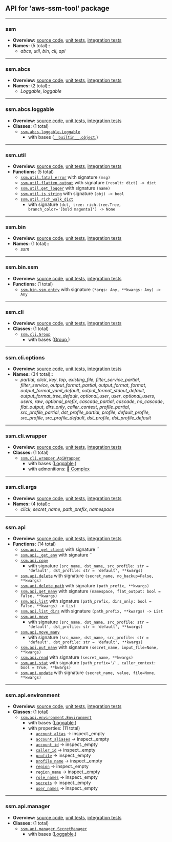 ## API for 'aws-ssm-tool' package

---------------------------------------------------------------------------------------------------------------------------------------------------------------
### ssm
* **Overview:**  [source code](/src/ssm/__init__.py), [unit tests](/tests/units/), [integration tests](/tests/integrations/)
* **Names:** (5 total)::
  *  *abcs*, *util*, *bin*, *cli*, *api*
-------------------------------------------------------------------------------
### ssm.abcs
* **Overview:**  [source code](/src/ssm/abcs/__init__.py), [unit tests](/tests/units/), [integration tests](/tests/integrations/)
* **Names:** (2 total)::
  *  *Loggable*, *loggable*
-------------------------------------------------------------------------------
### ssm.abcs.loggable
* **Overview:**  [source code](/src/ssm/abcs/loggable.py), [unit tests](/tests/units/), [integration tests](/tests/integrations/)
* **Classes:** (1 total)
  * [`ssm.abcs.loggable.Loggable`](/src/ssm/abcs/loggable.py#L8-L19)
    * with bases ([`__builtin__.object`](https://docs.python.org/3/library/functions.html#object),)
-------------------------------------------------------------------------------
### ssm.util
* **Overview:**  [source code](/src/ssm/util/__init__.py), [unit tests](/tests/units/), [integration tests](/tests/integrations/)
* **Functions:** (5 total)
  * [`ssm.util.fatal_error`](/src/ssm/util/__init__.py#L50-L53) with signature `(msg)`
  * [`ssm.util.flatten_output`](/src/ssm/util/__init__.py#L41-L47) with signature `(result: dict) -> dict`
  * [`ssm.util.get_logger`](/src/ssm/util/__init__.py#L56-L95) with signature `(name)`
  * [`ssm.util.is_string`](/src/ssm/util/__init__.py#L36-L38) with signature `(obj) -> bool`
  * [`ssm.util.rich_walk_dict`](/src/ssm/util/__init__.py#L21-L33)
    * with signature `(dct, tree: rich.tree.Tree, branch_color='[bold magenta]') -> None`
-------------------------------------------------------------------------------
### ssm.bin
* **Overview:**  [source code](/src/ssm/bin/__init__.py), [unit tests](/tests/units/), [integration tests](/tests/integrations/)
* **Names:** (1 total)::
  *  *ssm*
-------------------------------------------------------------------------------
### ssm.bin.ssm
* **Overview:**  [source code](/src/ssm/bin/ssm.py), [unit tests](/tests/units/), [integration tests](/tests/integrations/)
* **Functions:** (1 total)
  * [`ssm.bin.ssm.entry`](/src/ssm/bin/ssm.py#L17-L22) with signature `(*args: Any, **kwargs: Any) -> Any`
-------------------------------------------------------------------------------
### ssm.cli
* **Overview:**  [source code](/src/ssm/cli/__init__.py), [unit tests](/tests/units/), [integration tests](/tests/integrations/)
* **Classes:** (1 total)
  * [`ssm.cli.Group`](/src/ssm/cli/__init__.py#L13-L55)
    * with bases ([Group](#clickcore),)
-------------------------------------------------------------------------------
### ssm.cli.options
* **Overview:**  [source code](/src/ssm/cli/options.py), [unit tests](/tests/units/), [integration tests](/tests/integrations/)
* **Names:** (34 total)::
  *  *partial*, *click*, *key*, *top*, *existing_file*, *filter_service_partial*, *filter_service*, *output_format_partial*, *output_format*, *format*, *output_format_yaml_default*, *output_format_stdout_default*, *output_format_tree_default*, *optional_user*, *user*, *optional_users*, *users*, *raw*, *optional_prefix*, *cascade_partial*, *cascade*, *no_cascade*, *flat_output*, *dirs_only*, *caller_context*, *profile_partial*, *src_profile_partial*, *dst_profile_partial*, *profile*, *default_profile*, *src_profile*, *src_profile_default*, *dst_profile*, *dst_profile_default*
-------------------------------------------------------------------------------
### ssm.cli.wrapper
* **Overview:**  [source code](/src/ssm/cli/wrapper.py), [unit tests](/tests/units/), [integration tests](/tests/integrations/)
* **Classes:** (1 total)
  * [`ssm.cli.wrapper.ApiWrapper`](/src/ssm/cli/wrapper.py#L16-L138)
    * with bases ([Loggable](#ssmabcsloggable),)
    * with admonitions:  [🐉 Complex](/src/ssm/cli/wrapper.py#L54 "score 16 / 7") 
-------------------------------------------------------------------------------
### ssm.cli.args
* **Overview:**  [source code](/src/ssm/cli/args.py), [unit tests](/tests/units/), [integration tests](/tests/integrations/)
* **Names:** (4 total)::
  *  *click*, *secret_name*, *path_prefix*, *namespace*
-------------------------------------------------------------------------------
### ssm.api
* **Overview:**  [source code](/src/ssm/api/__init__.py), [unit tests](/tests/units/), [integration tests](/tests/integrations/)
* **Functions:** (14 total)
  * [`ssm.api._get_client`](/src/ssm/api/__init__.py#L25-L30) with signature ``
  * [`ssm.api._get_env`](/src/ssm/api/__init__.py#L17-L22) with signature ``
  * [`ssm.api.copy`](/src/ssm/api/__init__.py#L191-L213)
    * with signature `(src_name, dst_name, src_profile: str = 'default', dst_profile: str = 'default', **kwargs)`
  * [`ssm.api.delete`](/src/ssm/api/__init__.py#L118-L139) with signature `(secret_name, no_backup=False, **kwargs)`
  * [`ssm.api.delete_path`](/src/ssm/api/__init__.py#L233-L235) with signature `(path_prefix, **kwargs)`
  * [`ssm.api.get_many`](/src/ssm/api/__init__.py#L107-L115) with signature `(namespace, flat_output: bool = False, **kwargs)`
  * [`ssm.api.list`](/src/ssm/api/__init__.py#L91-L104) with signature `(path_prefix, dirs_only: bool = False, **kwargs) -> List`
  * [`ssm.api.list_dirs`](/src/ssm/api/__init__.py#L82-L88) with signature `(path_prefix, **kwargs) -> List`
  * [`ssm.api.move`](/src/ssm/api/__init__.py#L142-L158)
    * with signature `(src_name, dst_name, src_profile: str = 'default', dst_profile: str = 'default', **kwargs)`
  * [`ssm.api.move_many`](/src/ssm/api/__init__.py#L161-L188)
    * with signature `(src_name, dst_name, src_profile: str = 'default', dst_profile: str = 'default', **kwargs)`
  * [`ssm.api.put_many`](/src/ssm/api/__init__.py#L238-L242) with signature `(secret_name, input_file=None, **kwargs)`
  * [`ssm.api.read`](/src/ssm/api/__init__.py#L33-L43) with signature `(secret_name, **kwargs)`
  * [`ssm.api.stat`](/src/ssm/api/__init__.py#L46-L76) with signature `(path_prefix='/', caller_context: bool = True, **kwargs)`
  * [`ssm.api.update`](/src/ssm/api/__init__.py#L216-L230) with signature `(secret_name, value, file=None, **kwargs)`
-------------------------------------------------------------------------------
### ssm.api.environment
* **Overview:**  [source code](/src/ssm/api/environment.py), [unit tests](/tests/units/), [integration tests](/tests/integrations/)
* **Classes:** (1 total)
  * [`ssm.api.environment.Environment`](/src/ssm/api/environment.py#L21-L168)
    * with bases ([Loggable](#ssmabcsloggable),)
    * with properties: (11 total)
      *  [`account_alias`](/src/ssm/api/environment.py#L62) -> inspect._empty
      *  [`account_aliases`](/src/ssm/api/environment.py#L56) -> inspect._empty
      *  [`account_id`](/src/ssm/api/environment.py#L71) -> inspect._empty
      *  [`caller_id`](/src/ssm/api/environment.py#L67) -> inspect._empty
      *  [`profile`](/src/ssm/api/environment.py#L47) -> inspect._empty
      *  [`profile_name`](/src/ssm/api/environment.py#L47) -> inspect._empty
      *  [`region`](/src/ssm/api/environment.py#L75) -> inspect._empty
      *  [`region_name`](/src/ssm/api/environment.py#L75) -> inspect._empty
      *  [`role_names`](/src/ssm/api/environment.py#L128) -> inspect._empty
      *  [`secrets`](/src/ssm/api/environment.py#L162) -> inspect._empty
      *  [`user_names`](/src/ssm/api/environment.py#L122) -> inspect._empty
-------------------------------------------------------------------------------
### ssm.api.manager
* **Overview:**  [source code](/src/ssm/api/manager.py), [unit tests](/tests/units/), [integration tests](/tests/integrations/)
* **Classes:** (1 total)
  * [`ssm.api.manager.SecretManager`](/src/ssm/api/manager.py#L11-L121)
    * with bases ([Loggable](#ssmabcsloggable),)
